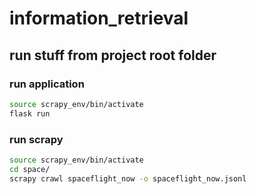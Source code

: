 # information_retrieval


## run stuff from project root folder
### run application
```bash
source scrapy_env/bin/activate
flask run
```

### run scrapy
```bash
source scrapy_env/bin/activate
cd space/
scrapy crawl spaceflight_now -o spaceflight_now.jsonl
```